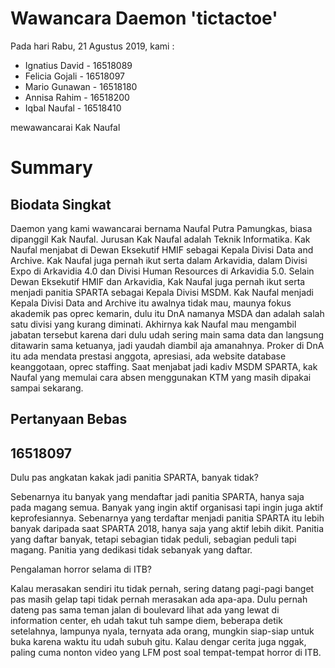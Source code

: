 # Wawancara Daemon 'tictactoe'
Pada hari Rabu, 21 Agustus 2019, kami :
- Ignatius David - 16518089
- Felicia Gojali - 16518097
- Mario Gunawan - 16518180
- Annisa Rahim - 16518200
- Iqbal Naufal - 16518410

mewawancarai Kak Naufal
# Summary
## Biodata Singkat

Daemon yang kami wawancarai bernama Naufal Putra Pamungkas, biasa dipanggil Kak Naufal. Jurusan Kak Naufal adalah Teknik Informatika. Kak Naufal menjabat di Dewan Eksekutif HMIF sebagai Kepala Divisi Data and Archive. Kak Naufal juga pernah ikut serta dalam Arkavidia, dalam Divisi Expo di Arkavidia 4.0 dan Divisi Human Resources di Arkavidia 5.0. Selain Dewan Eksekutif HMIF dan Arkavidia, Kak Naufal juga pernah ikut serta menjadi panitia SPARTA sebagai Kepala Divisi MSDM. Kak Naufal menjadi Kepala Divisi Data and Archive itu awalnya tidak mau, maunya fokus akademik pas oprec kemarin, dulu itu DnA namanya MSDA dan adalah salah satu divisi yang kurang diminati. Akhirnya kak Naufal mau mengambil jabatan tersebut karena dari dulu udah sering main sama data dan langsung ditawarin sama ketuanya, jadi yaudah diambil aja amanahnya. Proker di DnA itu ada mendata prestasi anggota, apresiasi, ada website database keanggotaan, oprec staffing. Saat menjabat jadi kadiv MSDM SPARTA, kak Naufal yang memulai cara absen menggunakan KTM yang masih dipakai sampai sekarang.

## Pertanyaan Bebas
## 16518097
Dulu pas angkatan kakak jadi panitia SPARTA, banyak tidak? 

Sebenarnya itu banyak yang mendaftar jadi panitia SPARTA, hanya saja pada magang semua. Banyak yang ingin aktif organisasi tapi ingin juga aktif keprofesiannya. Sebenarnya yang terdaftar menjadi panitia SPARTA itu lebih banyak daripada saat SPARTA 2018, hanya saja yang aktif lebih dikit. Panitia yang daftar banyak, tetapi sebagian tidak peduli, sebagian peduli tapi magang. Panitia yang dedikasi tidak sebanyak yang daftar.

Pengalaman horror selama di ITB? 

Kalau merasakan sendiri itu tidak pernah, sering datang pagi-pagi banget pas masih gelap tapi tidak pernah merasakan ada apa-apa. Dulu pernah dateng pas sama teman jalan di boulevard lihat ada yang lewat di information center, eh udah takut tuh sampe diem, beberapa detik setelahnya, lampunya nyala, ternyata ada orang, mungkin siap-siap untuk buka karena waktu itu udah subuh gitu. Kalau dengar cerita juga nggak, paling cuma nonton video yang LFM post soal tempat-tempat horror di ITB.
